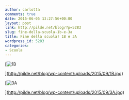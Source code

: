 ```yaml
---
author: carlotta
comments: true
date: 2015-06-05 13:27:56+00:00
layout: post
link: http://pilde.net/blog/?p=5283
slug: fine-della-scuola-1b-e-3a
title: Fine della scuola! 1B e 3A
wordpress_id: 5283
categories:
- Scuola
---
```


[![1B](http://pilde.net/blog/wp-content/uploads/2015/09/1B.jpg)


](http://pilde.net/blog/wp-content/uploads/2015/09/1B.jpg)


 [![3A](http://pilde.net/blog/wp-content/uploads/2015/09/3A.jpg)


](http://pilde.net/blog/wp-content/uploads/2015/09/3A.jpg)



